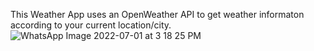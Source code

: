 This Weather App uses an OpenWeather API to get weather informaton according to your current location/city.![WhatsApp Image 2022-07-01 at 3 18 25 PM](https://user-images.githubusercontent.com/89931435/176876064-061e9815-f78f-4da5-afd7-beff3f1a2658.jpeg)
